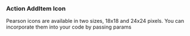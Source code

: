 ### Action AddItem Icon
Pearson icons are available in two sizes, 18x18 and 24x24 pixels. You can incorporate them into your code by passing params
